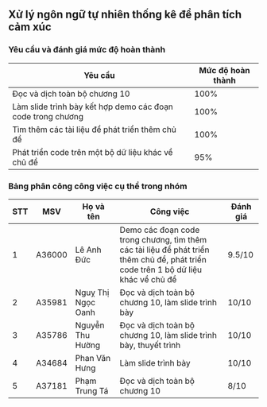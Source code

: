 ## Xử lý ngôn ngữ tự nhiên thống kê để phân tích cảm xúc

### Yêu cầu và đánh giá mức độ hoàn thành

| Yêu cầu                                                     | Mức độ hoàn thành |
| ----------------------------------------------------------- | ----------------- |
| Đọc và dịch toàn bộ chương 10                               | 100%              |
| Làm slide trình bày kết hợp demo các đoạn code trong chương | 100%              |
| Tìm thêm các tài liệu để phát triển thêm chủ đề             | 100%              |
| Phát triển code trên một bộ dữ liệu khác về chủ đề          | 95%               |

### Bảng phân công công việc cụ thể trong nhóm

| STT | MSV    | Họ và tên          | Công việc                                                                                                                          | Đánh giá |
| --- | ------ | ------------------ | ---------------------------------------------------------------------------------------------------------------------------------- | -------- |
| 1   | A36000 | Lê Anh Đức         | Demo các đoạn code trong chương, tìm thêm các tài liệu để phát triển thêm chủ đề, phát triển code trên 1 bộ dữ liệu khác về chủ đề | 9.5/10   |
| 2   | A35981 | Nguỵ Thị Ngọc Oanh | Đọc và dịch toàn bộ chương 10, làm slide trình bày                                                                                 | 10/10    |
| 3   | A35786 | Nguyễn Thu Hường   | Đọc và dịch toàn bộ chương 10, làm slide trình bày, thuyết trình                                                                   | 10/10    |
| 4   | A34684 | Phan Văn Hưng      | Làm slide trình bày                                                                                                                | 10/10    |
| 5   | A37181 | Phạm Trung Tá      | Đọc và dịch toàn bộ chương 10                                                                                                      | 8/10     |
